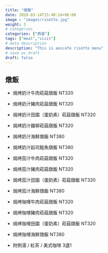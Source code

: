 ```yaml
---
title: "燉飯"
date: 2020-03-14T15:40:24+06:00
image : "images/risotto.jpg"
weight: 3
# categories
categories: ["西餐"]
tags: ["meal","visit"]
# meta description
description: "This is aeicafe risotto menu"
# save as draft
draft: false
---
```


## 燉飯

- 焗烤奶汁牛肉菘菇燉飯   NT320 
- 焗烤奶汁豬肉菘菇燉飯   NT320 
- 焗烤奶汁田園（蛋奶素）菘菇燉飯   NT320 
- 焗烤奶汁雞柳菘菇燉飯   NT320 
- 焗烤奶汁海鮮燉飯   NT380
- 焗烤奶汁起司鮭魚燉飯    NT380 
- 焗烤茄汁牛肉菘菇燉飯   NT320 
- 焗烤茄汁豬肉菘菇燉飯   NT320 
- 焗烤茄汁田園（蛋奶素）菘菇燉飯   NT320 
- 焗烤茄汁海鮮燉飯   NT380
- 焗烤咖哩牛肉菘菇燉飯   NT320 
- 焗烤咖哩豬肉菘菇燉飯   NT320 
- 焗烤咖哩田園（蛋奶素）菘菇燉飯   NT320 
- 焗烤咖哩海鮮燉飯   NT380 

- 附例湯 / 紅茶 / 美式咖啡 3選1